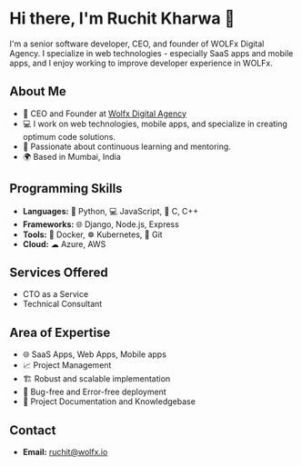 # Hi there, I'm Ruchit Kharwa 👋

I'm a senior software developer, CEO, and founder of WOLFx Digital Agency. I specialize in web technologies - especially SaaS apps and mobile apps, and I enjoy working to improve developer experience in WOLFx.

## About Me

- 🚀 CEO and Founder at [Wolfx Digital Agency](https://www.wolfx.io)
- 💻 I work on web technologies, mobile apps, and specialize in creating optimum code solutions.
- 🧠 Passionate about continuous learning and mentoring.
- 🌍 Based in Mumbai, India

## Programming Skills

- **Languages:** 🐍 Python, 💻 JavaScript, 💾 C, C++
- **Frameworks:** 🌐 Django, Node.js, Express
- **Tools:** 🐳 Docker, ☸️ Kubernetes, 🔧 Git
- **Cloud:** ☁ Azure, AWS

## Services Offered
- CTO as a Service
- Technical Consultant

## Area of Expertise
- 🌐 SaaS Apps, Web Apps, Mobile apps
- 📈 Project Management
- 🏗️ Robust and scalable implementation
- 🐞 Bug-free and Error-free deployment
- 📑 Project Documentation and Knowledgebase


## Contact

- **Email:** [ruchit@wolfx.io](mailto:ruchit@wolfx.io)
